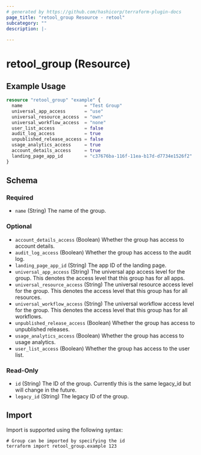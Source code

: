 ```yaml
---
# generated by https://github.com/hashicorp/terraform-plugin-docs
page_title: "retool_group Resource - retool"
subcategory: ""
description: |-
  
---
```


# retool_group (Resource)



## Example Usage

```terraform
resource "retool_group" "example" {
  name                       = "Test Group"
  universal_app_access       = "use"
  universal_resource_access  = "own"
  universal_workflow_access  = "none"
  user_list_access           = false
  audit_log_access           = true
  unpublished_release_access = false
  usage_analytics_access     = true
  account_details_access     = true
  landing_page_app_id        = "c37676ba-116f-11ea-b17d-d7734e1526f2"
}
```

<!-- schema generated by tfplugindocs -->
## Schema

### Required

- `name` (String) The name of the group.

### Optional

- `account_details_access` (Boolean) Whether the group has access to account details.
- `audit_log_access` (Boolean) Whether the group has access to the audit log.
- `landing_page_app_id` (String) The app ID of the landing page.
- `universal_app_access` (String) The universal app access level for the group. This denotes the access level that this group has for all apps.
- `universal_resource_access` (String) The universal resource access level for the group. This denotes the access level that this group has for all resources.
- `universal_workflow_access` (String) The universal workflow access level for the group. This denotes the access level that this group has for all workflows.
- `unpublished_release_access` (Boolean) Whether the group has access to unpublished releases.
- `usage_analytics_access` (Boolean) Whether the group has access to usage analytics.
- `user_list_access` (Boolean) Whether the group has access to the user list.

### Read-Only

- `id` (String) The ID of the group. Currently this is the same legacy_id but will change in the future.
- `legacy_id` (String) The legacy ID of the group.

## Import

Import is supported using the following syntax:

```shell
# Group can be imported by specifying the id
terraform import retool_group.example 123
```
